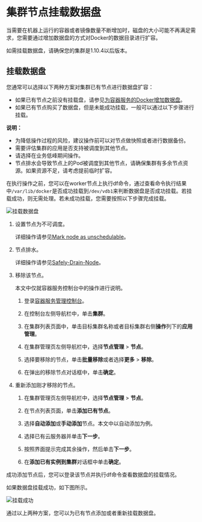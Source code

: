 # 集群节点挂载数据盘

当需要在机器上运行的容器或者镜像数量不断增加时，磁盘的大小可能不再满足需求，您需要通过增加数据盘的方式对Docker的数据目录进行扩容。

如需挂载数据盘，请确保您的集群是1.10.4以后版本。

## 挂载数据盘

您通常可以选择以下两种方案对集群已有节点进行数据盘扩容：

-   如果已有节点之前没有挂载盘，请参见[为容器服务的Docker增加数据盘](/intl.zh-CN/Kubernetes集群用户指南/节点管理/节点/为容器服务的Docker增加数据盘.md)。
-   如果已有节点购买了数据盘，但是未能成功挂载，一般可以通过以下步骤进行挂载。

**说明：**

-   为降低操作过程的风险，建议操作前可以对节点做快照或者进行数据备份。
-   需要评估集群的应用是否支持被调度到其他节点。
-   请选择在业务低峰期间操作。
-   节点排水会导致节点上的Pod被调度到其他节点，请确保集群有多余节点资源。如果资源不足，请考虑提前临时扩容。

在执行操作之前，您可以在worker节点上执行df命令，通过查看命令执行结果中`/var/lib/docker`是否成功挂载到`/dev/vdb1`来判断数据盘是否成功挂载。若挂载成功，则无需处理。若未成功挂载，您需要按照以下步骤完成挂载。

![挂载数据盘](https://static-aliyun-doc.oss-accelerate.aliyuncs.com/assets/img/zh-CN/3675659951/p38111.png)

1.  设置节点为不可调度。

    详细操作请参见[Mark node as unschedulable](https://kubernetes.io/docs/reference/generated/kubectl/kubectl-commands?spm=a2c4e.11153940.blogcont686229.11.474d61a9QLqauh#cordon)。

2.  节点排水。

    详细操作请参见[Safely-Drain-Node](https://kubernetes.io/docs/tasks/administer-cluster/safely-drain-node/)。

3.  移除该节点。

    本文中仅就容器服务控制台中的操作进行说明。

    1.  登录[容器服务管理控制台](https://cs.console.aliyun.com)。

    2.  在控制台左侧导航栏中，单击**集群**。

    3.  在集群列表页面中，单击目标集群名称或者目标集群右侧**操作**列下的**应用管理**。

    4.  在集群管理页左侧导航栏中，选择**节点管理** \> **节点**。

    5.  选择要移除的节点，单击**批量移除**或者选择**更多** \> **移除**。

    6.  在弹出的移除节点对话框中，单击**确定**。

4.  重新添加刚才移除的节点。

    1.  在集群管理页左侧导航栏中，选择**节点管理** \> **节点**。

    2.  在节点列表页面，单击**添加已有节点**。

    3.  选择**自动添加**或**手动添加**节点。本文中以自动添加为例。

    4.  选择已有云服务器并单击**下一步**。

    5.  按照界面提示完成其余操作，然后单击**下一步**。

    6.  在**添加已有实例到集群**对话框中单击**确定**。


成功添加节点后，您可以登录该节点并执行df命令查看数据盘的挂载情况。

如果数据盘挂载成功，如下图所示。

![挂载成功](https://static-aliyun-doc.oss-accelerate.aliyuncs.com/assets/img/zh-CN/3675659951/p38111.png)

通过以上两种方案，您可以为已有节点添加或者重新挂载数据盘。

